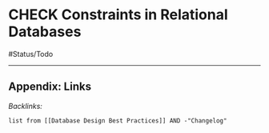 # CHECK Constraints in Relational Databases

\#Status/Todo 

---

## Appendix: Links

*Backlinks:*

````dataview
list from [[Database Design Best Practices]] AND -"Changelog"
````
